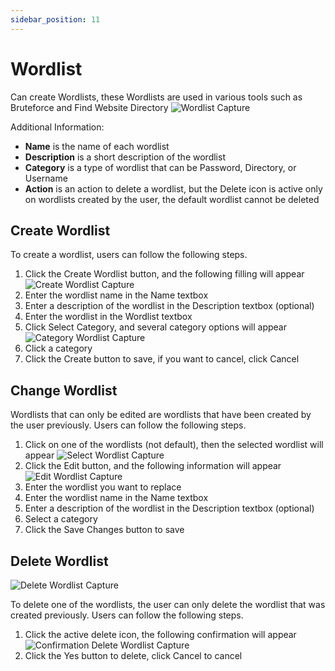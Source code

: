 ```yaml
---
sidebar_position: 11
---
```


# Wordlist
Can create Wordlists, these Wordlists are used in various tools such as Bruteforce and Find Website Directory
![Wordlist Capture](/img/capture/wordlists.png)

Additional Information:
- **Name** is the name of each wordlist 
- **Description** is a short description of the wordlist 
- **Category** is a type of wordlist that can be Password, Directory, or Username 
- **Action** is an action to delete a wordlist, but the Delete icon is active only on wordlists created by the user, the default wordlist cannot be deleted

## Create Wordlist
To create a wordlist, users can follow the following steps.
1. Click the Create Wordlist button, and the following filling will appear
   ![Create Wordlist Capture](/img/capture/create-worlist.png)
2. Enter the wordlist name in the Name textbox 
3. Enter a description of the wordlist in the Description textbox (optional)
4. Enter the wordlist in the Wordlist textbox 
5. Click Select Category, and several category options will appear
   ![Category Wordlist Capture](/img/capture/category-wordlist.png)
6. Click a category 
7. Click the Create button to save, if you want to cancel, click Cancel

## Change Wordlist
Wordlists that can only be edited are wordlists that have been created by the user previously. Users can follow the following steps.
1. Click on one of the wordlists (not default), then the selected wordlist will appear
   ![Select Wordlist Capture](/img/capture/select-wordlists.png)
2. Click the Edit button, and the following information will appear
   ![Edit Wordlist Capture](/img/capture/edit-wordlists.png)
3. Enter the wordlist you want to replace 
4. Enter the wordlist name in the Name textbox 
5. Enter a description of the wordlist in the Description textbox (optional)
6. Select a category 
7. Click the Save Changes button to save

## Delete Wordlist
![Delete Wordlist Capture](/img/capture/delete-wordlists.png)

To delete one of the wordlists, the user can only delete the wordlist that was created previously. Users can follow the following steps.
1. Click the active delete icon, the following confirmation will appear
   ![Confirmation Delete Wordlist Capture](/img/capture/konfir-delete-wordlist.png)
2. Click the Yes button to delete, click Cancel to cancel

